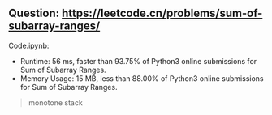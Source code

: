 ## Question: https://leetcode.cn/problems/sum-of-subarray-ranges/

Code.ipynb:
* Runtime: 56 ms, faster than 93.75% of Python3 online submissions for Sum of Subarray Ranges.
* Memory Usage: 15 MB, less than 88.00% of Python3 online submissions for Sum of Subarray Ranges.
> monotone stack

